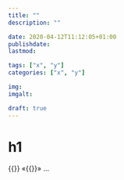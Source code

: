 ```yaml
---
title: ""
description: ""

date: 2020-04-12T11:12:05+01:00
publishdate: 
lastmod: 

tags: ["x", "y"]
categories: ["x", "y"]

img: 
imgalt: 

draft: true
---
```


# h1

{{<nbsp>}}
«{{<nbsp>}}»
…